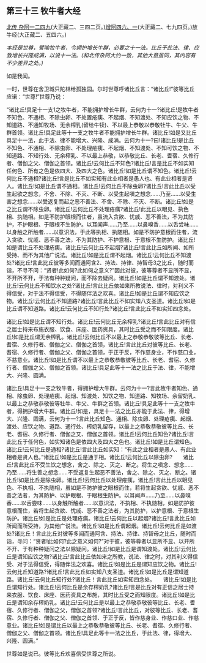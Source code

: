 ## 第三十三 牧牛者大经

[北传 杂阿一二四九](https://github.com/gwsice/buddhism/blob/master/%E6%97%A9%E6%9C%9F/%E6%9D%82%E9%98%BF%E5%90%AB%E7%BB%8F/47.md#1249)(大正藏二、三四二页。)[增阿四六、一](https://github.com/gwsice/buddhism/blob/master/%E6%97%A9%E6%9C%9F/%E5%A2%9E%E4%B8%80%E9%98%BF%E5%90%AB%E7%BB%8F/46.md)(大正藏二、七九四页。)放牛经(大正藏二、五四六。)

*本经是世尊，譬喻牧牛者，令拥护增长牛群，必要之十一法。比丘于此法、律、应致增长兴隆成满，以说十一法。(和北传杂阿大约一致，其他大意虽同，其内容有不少差异之处。)*

如是我闻。

一时，世尊在舍卫城只陀林给孤独园。尔时世尊呼诸比丘言：“诸比丘!”彼等比丘应诺：“世尊!”世尊乃说：

“诸比丘!具足十一支1之牧牛者，不能拥护增长牛群，云何为十一?诸比丘!是牧牛者不知色、不通相、不除虫卵、不处置疮痍、不起烟、不知渡处、不知应饮之物、不知道路、不通知牧场、无余榨乳(留给牛犊)、不以最上恭敬以恭敬牡牛、牛父、牛群首领。诸比丘!具足此等十一支之牧牛者不能拥护增长牛群。诸比丘!如是又比丘具足十一法，此于法、律不能增大、兴隆、成满。云何为十一?曰!诸比丘!是比丘不知色、不通相、不除虫卵、不处理疮痍、不起烟、不知渡处、不知可饮之物、不知道路、不知行处、无余榨乳、不以最上恭敬，以恭敬比丘、长老、耆宿、久修行者、僧伽之父、僧伽之首领。诸比丘!云何比丘不知色?诸比丘!言是比丘不如实知任何色、所有之色是依四大、及四大之色。诸比丘!如是比丘谓不知色。诸比丘!云何比丘不通相?诸比丘!言是比丘不如实知有此业相者是愚人也、有此业相者是贤人。诸比丘!如是比丘谓不通相。诸比丘!云何比丘不除虫卵?诸比丘!言此比丘以受生起欲之想念，不舍、不除、不灭、不断、以受生起嗔之想念……乃至……以受生害之想念……以受返复而起之恶不善法、不舍、不除、不灭、不断。诸比丘!如是之比丘谓不除虫卵。诸比丘!云何比丘不处理疮痍?诸比丘!此比丘以眼见、执色相、执随相。如是不防护眼根而住者，虽流入贪欲、忧戚、恶不善法，不为其防护，不护眼根、于眼根不生防护。以耳闻声……乃至……以鼻嗅香……以舌尝味……以身触之所触者……以意识法，于此等执相、执随相。如是不防护意根而住者，流入贪欲、忧戚、恶不善之法，不为其防护、不护意根、于意根不生防护。诸比丘!如是谓比丘不处理疮痍。诸比丘!云何比丘不起烟?诸比丘!言此比丘如所闻、如所受持、而不为其他广说法。诸比丘!如是比丘谓不起烟。诸比丘!云何比丘不知渡处?诸比丘!言此比丘彼等多闻而通阿含2、持法、持律、持智母3之比丘，随时而诣，不寻不问：“贤者!此如何?此如何之意义?”因此对彼，彼等尊者不显所不显，不开所不开，于法有种种疑问，而不除去疑问。诸比丘!如是比丘谓不知渡处。诸比丘!云何比丘不知饮水之处?诸比丘!言此比丘依如来所教说法、律时，对利义不得信受，对于法不得信受，不得随伴法之欢喜。诸比丘!如是比丘谓不知应饮之物。诸比丘!云何比丘不知道路?诸比丘!言此比丘不如实知八支圣道。诸比丘!如是比丘谓不知道路。诸比丘!云何比丘不知行处?诸比丘!言此比丘不如实知四念处。

诸比丘!如是比丘谓不知行处。诸比丘!云何比丘无余榨乳?诸比丘!言此比丘对有信之居士持来布施衣服、饮食、床座、医药资具，其时比丘受之而不知限度。诸比丘!如是比丘谓无余榨乳。诸比丘!云何比丘不以最上之恭敬恭敬彼等比丘、长老、耆宿、久修行者、僧伽之父、僧伽之首领，诸比丘!言此比丘对彼等比丘、长老、耆宿、久修行者、僧伽之父、僧伽之首领，于正于反，不作慈身业，不作慈口业，不慈意业。诸比丘!如是比丘谓不以最上之恭敬恭敬彼等比丘、长老、耆宿、久修行者、僧伽之父、僧伽之首领。诸比丘!具足此等十一法之比丘于法、律，不能增大、兴隆、圆满。

诸比丘!具足十一支之牧牛者，得拥护增大牛群。云何为十一?言此牧牛者知色、通相、除虫卵、处理疮痍、起烟、知渡处、知饮之物、知道路、知牧场、余留奶乳、以最上之恭敬恭敬彼等牡牛、牛父、牛群之首领。诸比丘!具足此等十一支之牧牛者，得拥护增大牛群。诸比丘!如是，具足十一法之比丘亦能于此法、律，得增大、兴隆、圆满，云何为十一?言此比丘知色、通相、除虫卵、处理疮痍、起烟、渡处、应饮之物、道路、通行处、榨奶乳留存，以最上之恭敬恭敬彼等比丘、长老、耆宿、久修行者、僧伽之又、僧伽之首领。诸比丘!云何比丘知色?诸比丘!言此比丘于任何色，如实知诸色是依四大及四大之色也。诸比丘!如是比丘谓知色。诸比丘!云何比丘是通相?诸比丘!言此比丘如实知：“有此之业相者是愚人、有此业相者是贤人也。”诸比丘!如是比丘是通于相。诸比丘!云何比丘以除虫卵?　　诸比丘!言此比丘不受生饮之想念，舍之、除之、灭之、断之。将生之嗔念、想念……乃至……将生善之想念……不受返复生起恶不善法，舍之、除之、灭之、断之。诸比丘!如是比丘是除虫卵。诸比丘!云何比丘以处理疮痍，诸比丘!言此比丘以眼见色、不执相、不执随相，虽如是不防护彼之眼根而住，若将生起贪欲、忧戚、恶不善之法者，为其防护、以护眼根、于眼根生防护。以耳闻声……乃至……以鼻嗅香……以舌尝味……以身触所触者……以意识法，不执相、不执随相，如是防护彼意根而住，若将生起贪欲、忧戚、恶不善之法者，为其防护，以护意根、于意根生防护。诸比丘!如是比丘是处理疮痍。诸比丘!云何比丘以起烟?诸比丘!言此比丘如所闻而所受持，为其他广说法。诸比丘!如是比丘谓起烟。诸比丘!云何比丘是如渡处?诸比丘！言此比丘对彼等多闻而通阿含、持法、持律、持智母之比丘，随时而诣，寻问：“贤者!此如何?此之意义如何?”对于彼，彼等尊者以显所不显、以开所不开、于有种种疑问之法以除疑问。诸比丘!如是比丘是谓知渡处。诸比丘!云何比丘是谓知应饮之物?诸比丘!言此比丘依如来之所教，说法、律之时，对其利义得信受、对于法得信受，得随伴法之欢喜。诸比丘!如是比丘是谓知应饮之物。诸比丘!云何比丘知道路?诸比丘!言此比丘如实知八支圣道。诸比丘!如是比丘是谓知道路。诸比丘!云何比丘知行处?诸比丘！言此比丘如实知四念处。　　诸比丘!如是比丘谓知行处。诸比丘!云何比丘是余存榨奶乳?诸比丘!言是比丘对有正信之居士持来衣服、饮食、床座、医药资具之布施，其时比丘受之而知限度。诸比丘!如是比丘是谓知余存榨奶乳。诸比丘!云何比丘是以最上之恭敬恭敬彼等比丘、长老、耆宿、久修行者、僧伽之父，僧伽之首领?诸比丘!言此比丘，对彼等比丘、长老、耆宿、久修行者、僧伽之父、僧伽之首领、于正于反，皆作慈身业、作慈口业、作慈意业。诸比丘!如是谓比丘以最上之恭敬恭敬彼等比丘、长老、耆宿、久修行者、僧伽之父、僧伽之首领。诸比丘!具足此等十一法之比丘，于此法、律，得增大、兴隆、圆满。”

世尊如是说已。彼等比丘欢喜信受世尊之所说。
